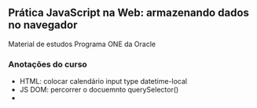 ## Prática JavaScript na Web: armazenando dados no navegador
Material de estudos Programa ONE da Oracle

### Anotações do curso

- HTML: colocar calendário input type datetime-local
- JS DOM: percorrer o docuemnto querySelector()
- 